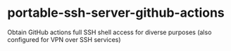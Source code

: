 # portable-ssh-server-github-actions
Obtain GitHub actions full SSH shell access for diverse purposes (also configured for VPN over SSH services)

